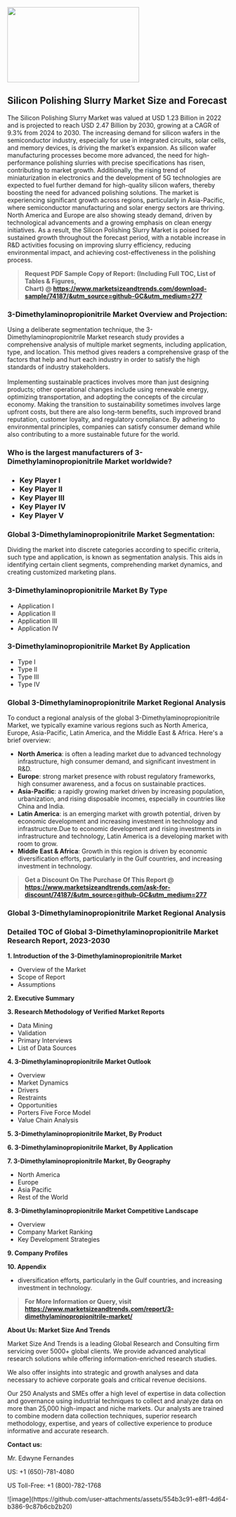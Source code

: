 <p><img class="alignnone size-medium wp-image-20088" src="https://ffe5etoiles.com/wp-content/uploads/2024/12/MST1-300x171.png" alt="" width="300" height="171" /></p><h2>Silicon Polishing Slurry Market Size and Forecast</h2><p>The Silicon Polishing Slurry Market was valued at USD 1.23 Billion in 2022 and is projected to reach USD 2.47 Billion by 2030, growing at a CAGR of 9.3% from 2024 to 2030. The increasing demand for silicon wafers in the semiconductor industry, especially for use in integrated circuits, solar cells, and memory devices, is driving the market’s expansion. As silicon wafer manufacturing processes become more advanced, the need for high-performance polishing slurries with precise specifications has risen, contributing to market growth. Additionally, the rising trend of miniaturization in electronics and the development of 5G technologies are expected to fuel further demand for high-quality silicon wafers, thereby boosting the need for advanced polishing solutions. The market is experiencing significant growth across regions, particularly in Asia-Pacific, where semiconductor manufacturing and solar energy sectors are thriving. North America and Europe are also showing steady demand, driven by technological advancements and a growing emphasis on clean energy initiatives. As a result, the Silicon Polishing Slurry Market is poised for sustained growth throughout the forecast period, with a notable increase in R&D activities focusing on improving slurry efficiency, reducing environmental impact, and achieving cost-effectiveness in the polishing process.</p></p><blockquote id="" class=""><strong>Request PDF Sample Copy of Report: (Including Full TOC, List of Tables &amp; Figures, Chart)&nbsp;@&nbsp;<strong><a href="https://www.marketsizeandtrends.com/download-sample/74187/&utm_source=github-GC&utm_medium=277" target="_blank">https://www.marketsizeandtrends.com/download-sample/74187/&utm_source=github-GC&utm_medium=277</a></strong></strong></blockquote><h3 id="" class="">3-Dimethylaminopropionitrile Market&nbsp;Overview and Projection:</h3><p id="" class="">Using a deliberate segmentation technique, the 3-Dimethylaminopropionitrile Market research study provides a comprehensive analysis of multiple market segments, including application, type, and location. This method gives readers a comprehensive grasp of the factors that help and hurt each industry in order to satisfy the high standards of industry stakeholders. <br /> <br />Implementing sustainable practices involves more than just designing products; other operational changes include using renewable energy, optimizing transportation, and adopting the concepts of the circular economy. Making the transition to sustainability sometimes involves large upfront costs, but there are also long-term benefits, such improved brand reputation, customer loyalty, and regulatory compliance. By adhering to environmental principles, companies can satisfy consumer demand while also contributing to a more sustainable future for the world.</p><h3 id="" class="">Who is the largest manufacturers of&nbsp;3-Dimethylaminopropionitrile Market worldwide?</h3><h3 class=""><p><ul><li>Key Player I </li><li> Key Player II </li><li> Key Player III </li><li> Key Player IV </li><li> Key Player V</li></ul></p></h3><h3 id="" class="">Global&nbsp;3-Dimethylaminopropionitrile Market Segmentation:</h3><p id="" class="">Dividing the market into discrete categories according to specific criteria, such type and application, is known as segmentation analysis. This aids in identifying certain client segments, comprehending market dynamics, and creating customized marketing plans.</p><h3 id="" class="">3-Dimethylaminopropionitrile Market&nbsp;By Type</h3><p><p><ul><li>Application I</li><li> Application II</li><li> Application III</li><li> Application IV</p></li></ul></p></p><h3 id="" class="">3-Dimethylaminopropionitrile Market&nbsp;By Application</h3><p class=""><p><ul><li>Type I</li><li> Type II</li><li> Type III</li><li> Type IV</li></ul></p></p><h3 id="" class="">Global 3-Dimethylaminopropionitrile Market Regional Analysis</h3><p id="" class="">To conduct a regional analysis of the global 3-Dimethylaminopropionitrile Market, we typically examine various regions such as North America, Europe, Asia-Pacific, Latin America, and the Middle East &amp; Africa. Here's a brief overview:</p><ul><li><strong>North America</strong>: is often a leading market due to advanced technology infrastructure, high consumer demand, and significant investment in R&amp;D.</li><li><strong>Europe</strong>: strong market presence with robust regulatory frameworks, high consumer awareness, and a focus on sustainable practices.</li><li><strong>Asia-Pacific</strong>: a rapidly growing market driven by increasing population, urbanization, and rising disposable incomes, especially in countries like China and India.</li><li><strong>Latin America</strong>: is an emerging market with growth potential, driven by economic development and increasing investment in technology and infrastructure.Due to economic development and rising investments in infrastructure and technology, Latin America is a developing market with room to grow.</li><li><strong>Middle East &amp; Africa</strong>: Growth in this region is driven by economic diversification efforts, particularly in the Gulf countries, and increasing investment in technology.</li></ul><blockquote id="" class=""><strong>Get a Discount On The Purchase Of This Report @ <strong><a href="https://www.marketsizeandtrends.com/ask-for-discount/74187/&utm_source=github-GC&utm_medium=277" target="_blank">https://www.marketsizeandtrends.com/ask-for-discount/74187/&utm_source=github-GC&utm_medium=277</a></strong></strong></blockquote><h3 id="" class="">Global 3-Dimethylaminopropionitrile Market Regional Analysis</h3><h3 id="" class="">Detailed TOC of Global 3-Dimethylaminopropionitrile Market Research Report, 2023-2030</h3><p id="" class=""><strong>1. Introduction of the 3-Dimethylaminopropionitrile Market</strong></p><ul><li>Overview of the Market</li><li>Scope of Report</li><li>Assumptions</li></ul><p id="" class=""><strong>2. Executive Summary</strong></p><p id="" class=""><strong>3. Research Methodology of Verified Market Reports</strong></p><ul><li>Data Mining</li><li>Validation</li><li>Primary Interviews</li><li>List of Data Sources</li></ul><p id="" class=""><strong>4. 3-Dimethylaminopropionitrile Market Outlook</strong></p><ul><li>Overview</li><li>Market Dynamics</li><li>Drivers</li><li>Restraints</li><li>Opportunities</li><li>Porters Five Force Model</li><li>Value Chain Analysis</li></ul><p id="" class=""><strong>5. 3-Dimethylaminopropionitrile Market, By Product</strong></p><p id="" class=""><strong>6. 3-Dimethylaminopropionitrile Market, By Application</strong></p><p id="" class=""><strong>7. 3-Dimethylaminopropionitrile Market, By Geography</strong></p><ul><li>North America</li><li>Europe</li><li>Asia Pacific</li><li>Rest of the World</li></ul><p id="" class=""><strong>8. 3-Dimethylaminopropionitrile Market Competitive Landscape</strong></p><ul><li>Overview</li><li>Company Market Ranking</li><li>Key Development Strategies</li></ul><p id="" class=""><strong>9. Company Profiles</strong></p><p id="" class=""><strong>10. Appendix</strong></p><ul><li>diversification efforts, particularly in the Gulf countries, and increasing investment in technology.</li></ul><blockquote id="" class=""><strong>For More Information or Query, visit <strong><strong><a href="https://www.marketsizeandtrends.com/report/3-dimethylaminopropionitrile-market/" target="_blank">https://www.marketsizeandtrends.com/report/3-dimethylaminopropionitrile-market/</a></strong></strong></strong></blockquote><p id="" class=""><strong>About Us: Market Size And Trends</strong></p><p id="" class="">Market Size And Trends is a leading Global Research and Consulting firm servicing over 5000+ global clients. We provide advanced analytical research solutions while offering information-enriched research studies.</p><p id="" class="">We also offer insights into strategic and growth analyses and data necessary to achieve corporate goals and critical revenue decisions.</p><p id="" class="">Our 250 Analysts and SMEs offer a high level of expertise in data collection and governance using industrial techniques to collect and analyze data on more than 25,000 high-impact and niche markets. Our analysts are trained to combine modern data collection techniques, superior research methodology, expertise, and years of collective experience to produce informative and accurate research.</p><p id="" class=""><strong>Contact us:</strong></p><p id="" class="">Mr. Edwyne Fernandes</p><p id="" class="">US: +1 (650)-781-4080</p><p id="" class="">US Toll-Free: +1 (800)-782-1768</p>
![image](https://github.com/user-attachments/assets/554b3c91-e8f1-4d64-b386-9c87b6cb2b20)
